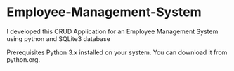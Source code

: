 # Employee-Management-System
I developed this CRUD Application for an Employee Management System using python and SQLite3 database

Prerequisites
Python 3.x installed on your system. You can download it from python.org.

